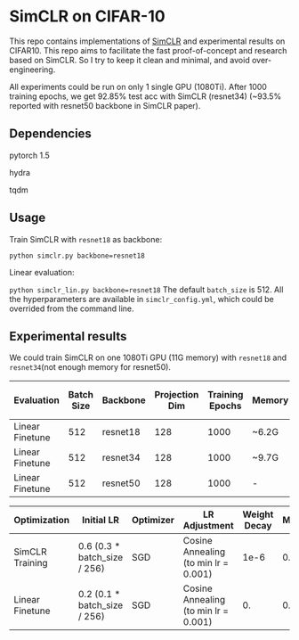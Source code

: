 # SimCLR on CIFAR-10 
This repo contains implementations of [SimCLR](https://arxiv.org/abs/2002.05709) and experimental results on CIFAR10.
  This repo aims to facilitate the fast proof-of-concept and research based on
SimCLR. So I try to keep it clean and minimal, and avoid over-engineering. 

All experiments could be run on only 1 single GPU (1080Ti). After 1000 training epochs, we get 92.85% test acc
 with SimCLR (resnet34) (~93.5% reported with resnet50 backbone in SimCLR paper).

## Dependencies
pytorch 1.5

hydra

tqdm




## Usage

Train SimCLR with  ``resnet18`` as backbone:

``python simclr.py backbone=resnet18``

Linear evaluation:

``python simclr_lin.py backbone=resnet18``
The default ``batch_size`` is 512. All the hyperparameters are available in ``simclr_config.yml``,
 which could be overrided from the command line.

## Experimental results

We could train SimCLR on one 1080Ti GPU (11G memory) with ``resnet18`` and ``resnet34``(not enough
memory for resnet50).

|Evaluation| Batch Size| Backbone |Projection Dim|Training Epochs| Memory | Training Time /Epoch | Test Acc|Test Acc in Paper|
|----|----|----|-----|----|----|----|---|----|
|Linear Finetune|512|resnet18|128|1000| ~6.2G| 38s|92.06%|[~91%](https://github.com/google-research/simclr)|
|Linear Finetune|512|resnet34|128|1000| ~9.7G| 64s|92.85%|-|
|Linear Finetune|512|resnet50|128|1000| -| -|-|~93.5%|

|Optimization|Initial LR|Optimizer|LR Adjustment|Weight Decay|Momentum|Temperature|
|----|----|----|----|----|----|----|
|SimCLR Training|0.6 (0.3 * batch_size / 256)|SGD|Cosine Annealing (to min lr = 0.001)|1e-6|0.9|0.5|
|Linear Finetune|0.2 (0.1 * batch_size / 256)|SGD|Cosine Annealing (to min lr = 0.001)|0.|0.9|-|

